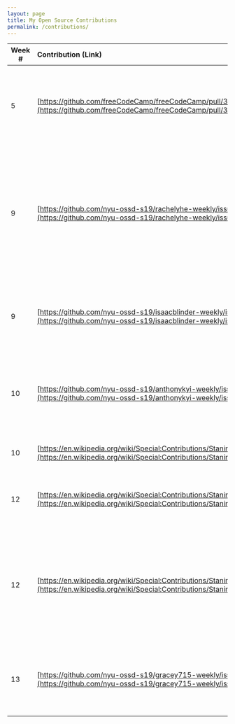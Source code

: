 ```yaml
---
layout: page
title: My Open Source Contributions
permalink: /contributions/
---
```


<!--
Type of the contribution should be "Wikipedia edit", "OpenStreet Map feature", "Documentation", "Course website", "Blog",
"Browse Add-on", etc.

The description should include a brief summary of what you did.

Replace the first row with your contribution.

-->

| Week # | Contribution (Link)                                                                                                                | Type                      | Description                                                                                                                                                                                                                    |
| ------ | :--------------------------------------------------------------------------------------------------------------------------------- | :------------------------ | :----------------------------------------------------------------------------------------------------------------------------------------------------------------------------------------------------------------------------- |
| 5      | [https://github.com/freeCodeCamp/freeCodeCamp/pull/35511](https://github.com/freeCodeCamp/freeCodeCamp/pull/35511)                 | pull request FreeCodeCamp | I tried to get into the community by making a simple solution to a data structures question on adjacency lists in Javascript.                                                                                                  |
| 9      | [https://github.com/nyu-ossd-s19/rachelyhe-weekly/issues/3](https://github.com/nyu-ossd-s19/rachelyhe-weekly/issues/3)             | issue report blog         | I found more obvious errors like broken links already having been marked as issues by other students back in the beginning of the semester so I decided to suggest maybe updating the default picture on a blog for a student. |
| 9      | [https://github.com/nyu-ossd-s19/isaacblinder-weekly/issues/3](https://github.com/nyu-ossd-s19/isaacblinder-weekly/issues/3)       | issue report blog         | I think the student may need to update his contributions.md so that it is not about his blog posts.                                                                                                                            |
| 10     | [https://github.com/nyu-ossd-s19/anthonykyi-weekly/issues/6](https://github.com/nyu-ossd-s19/anthonykyi-weekly/issues/6)           | issue report blog         | I think the student's links on his contributions.md can be more specific so that one can locate his pull requests more readily.                                                                                                |
| 10     | [https://en.wikipedia.org/wiki/Special:Contributions/StanimalNYM](https://en.wikipedia.org/wiki/Special:Contributions/StanimalNYM) | Wikipedia                 | I added a grammar fix to a page about Senait Fisseha.                                                                                                                                                                          |
| 12     | [https://en.wikipedia.org/wiki/Special:Contributions/StanimalNYM](https://en.wikipedia.org/wiki/Special:Contributions/StanimalNYM) | Wikipedia                 | I made grammar fixes and improved diction for an article on Crawford Productions.                                                                                                                                              |
| 12     | [https://en.wikipedia.org/wiki/Special:Contributions/StanimalNYM](https://en.wikipedia.org/wiki/Special:Contributions/StanimalNYM) | Wikipedia                 | I added information about José Fernández, a MLB pitcher who played for the Miami Marlins from 2013-2016 and tragically passed away in the middle of the 2016 season.                                                           |
| 13     | [https://github.com/nyu-ossd-s19/gracey715-weekly/issues/4](https://github.com/nyu-ossd-s19/gracey715-weekly/issues/4)             | issue report blog         | I just found a Wikipedia contribution on a student's about page as regular plaintext and not as a hyperlink.                                                                                                                   |
